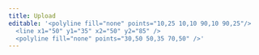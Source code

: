 ```yaml
---
title: Upload
editable: '<polyline fill="none" points="10,25 10,10 90,10 90,25"/>
  <line x1="50" y1="35" x2="50" y2="85" />
  <polyline fill="none" points="30,50 50,35 70,50" />'
---
```

